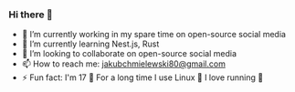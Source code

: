 ### Hi there 👋

- 🔭 I’m currently working in my spare time on open-source social media
- 🌱 I’m currently learning Nest.js, Rust
- 👯 I’m looking to collaborate on open-source social media
- 📫 How to reach me: jakubchmielewski80@gmail.com
- ⚡ Fun fact: I'm 17 👦 For a long time I use Linux 🐧 I love running 🏃
